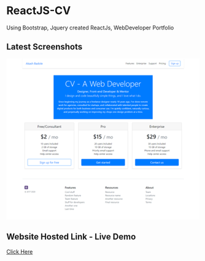 # ReactJS-CV
Using Bootstrap, Jquery created ReactJs, WebDeveloper Portfolio

## Latest Screenshots
<img src="https://raw.githubusercontent.com/akashbadole/ReactJS-CV/main/screenshot.png">

## Website Hosted Link - Live Demo
<a href="https://zealous-bhaskara-52fc00.netlify.app/">Click Here</a>
